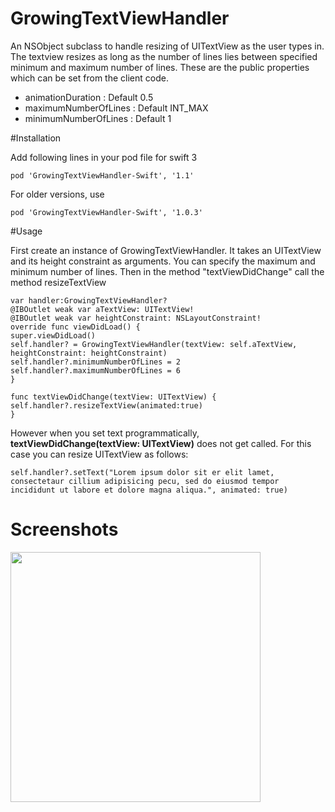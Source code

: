 # GrowingTextViewHandler
An NSObject subclass to handle resizing of UITextView as the user types in. The textview resizes as long as the number of lines lies between specified minimum and maximum number of lines. 
These are the public properties which can be set from the client code.
* animationDuration    : Default 0.5
* maximumNumberOfLines : Default INT_MAX
* minimumNumberOfLines : Default 1


#Installation

Add following lines in your pod file for swift 3
```
pod 'GrowingTextViewHandler-Swift', '1.1'
```
For older versions, use

```
pod 'GrowingTextViewHandler-Swift', '1.0.3'
```

#Usage

First create an instance of GrowingTextViewHandler. It takes an UITextView and its height constraint as arguments. You can specify the maximum and minimum number of lines. Then in the method "textViewDidChange" call the method resizeTextView  
```
var handler:GrowingTextViewHandler?
@IBOutlet weak var aTextView: UITextView!
@IBOutlet weak var heightConstraint: NSLayoutConstraint!
override func viewDidLoad() {
super.viewDidLoad()
self.handler? = GrowingTextViewHandler(textView: self.aTextView, heightConstraint: heightConstraint)
self.handler?.minimumNumberOfLines = 2
self.handler?.maximumNumberOfLines = 6
}

func textViewDidChange(textView: UITextView) {
self.handler?.resizeTextView(animated:true)
}

```

However when you set text programmatically, **textViewDidChange(textView: UITextView)** does not get called. For this case you can resize UITextView as follows:
```
self.handler?.setText("Lorem ipsum dolor sit er elit lamet, consectetaur cillium adipisicing pecu, sed do eiusmod tempor incididunt ut labore et dolore magna aliqua.", animated: true)

```
# Screenshots
<img src="https://cloud.githubusercontent.com/assets/3590619/8056375/1c37993a-0ec5-11e5-9a8b-1708ba2e4c6f.gif" width="400" display="inline-block">
